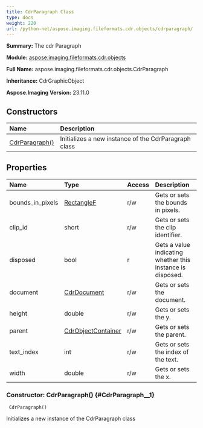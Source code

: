 ```yaml
---
title: CdrParagraph Class
type: docs
weight: 220
url: /python-net/aspose.imaging.fileformats.cdr.objects/cdrparagraph/
---
```


**Summary:** The cdr Paragraph

**Module:** [aspose.imaging.fileformats.cdr.objects](/imaging/python-net/aspose.imaging.fileformats.cdr.objects/)

**Full Name:** aspose.imaging.fileformats.cdr.objects.CdrParagraph

**Inheritance:** CdrGraphicObject

**Aspose.Imaging Version:** 23.11.0

## **Constructors**
| **Name** | **Description** |
| :- | :- |
| [CdrParagraph()](#CdrParagraph__1) | Initializes a new instance of the CdrParagraph class |
## **Properties**
| **Name** | **Type** | **Access** | **Description** |
| :- | :- | :- | :- |
| bounds_in_pixels | [RectangleF](/imaging/python-net/aspose.imaging/rectanglef) | r/w | Gets or sets the bounds in pixels. |
| clip_id | short | r/w | Gets or sets the clip identifier. |
| disposed | bool | r | Gets a value indicating whether this instance is disposed. |
| document | [CdrDocument](/imaging/python-net/aspose.imaging.fileformats.cdr.objects/cdrdocument) | r/w | Gets or sets the document. |
| height | double | r/w | Gets or sets the y. |
| parent | [CdrObjectContainer](/imaging/python-net/aspose.imaging.fileformats.cdr.objects/cdrobjectcontainer) | r/w | Gets or sets the parent. |
| text_index | int | r/w | Gets or sets the index of the text. |
| width | double | r/w | Gets or sets the x. |


### Constructor: CdrParagraph() {#CdrParagraph__1}


```
 CdrParagraph() 
```

Initializes a new instance of the CdrParagraph class

